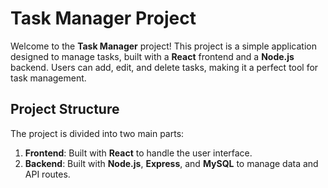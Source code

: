 # Task Manager Project

Welcome to the **Task Manager** project! This project is a simple application designed to manage tasks, built with a **React** frontend and a **Node.js** backend. Users can add, edit, and delete tasks, making it a perfect tool for task management.

## Project Structure

The project is divided into two main parts:

1. **Frontend**: Built with **React** to handle the user interface.
2. **Backend**: Built with **Node.js**, **Express**, and **MySQL** to manage data and API routes.

